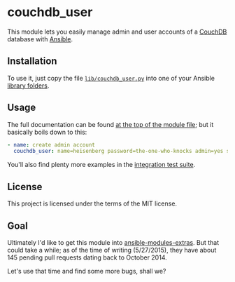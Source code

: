 # couchdb_user
This module lets you easily manage admin and user accounts of a [CouchDB](http://couchdb.apache.org) database with [Ansible](http://www.ansible.com).

## Installation
To use it, just copy the file [`lib/couchdb_user.py`](https://raw.githubusercontent.com/SQiShER/ansible-modules-couchdb/master/lib/couchdb_user.py?token=AAWkQpA3u6osKY6TyBCT3Yj-3qeN3gjHks5Vb2h1wA%3D%3D) into one of your Ansible [library folders](http://docs.ansible.com/intro_configuration.html#library).

## Usage
The full documentation can be found [at the top of the module file](https://github.com/SQiShER/ansible-modules-couchdb/blob/master/lib/couchdb_user.py#L25-129); but it basically boils down to this:

```yaml
- name: create admin account
  couchdb_user: name=heisenberg password=the-one-who-knocks admin=yes state=present
```

You'll also find plenty more examples in the [integration test suite](https://github.com/SQiShER/ansible-modules-couchdb/tree/master/test/integration/roles/test_couchdb_user/tasks). 

## License
This project is licensed under the terms of the MIT license.

## Goal
Ultimately I'd like to get this module into [ansible-modules-extras](https://github.com/ansible/ansible-modules-extras). 
But that could take a while; as of the time of writing (5/27/2015), they have about 145 pending pull requests dating 
back to October 2014.

Let's use that time and find some more bugs, shall we?
